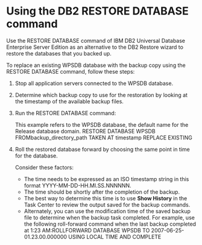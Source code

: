 # Using the DB2 RESTORE DATABASE command

Use the RESTORE DATABASE command of IBM DB2 Universal Database Enterprise Server Edition as an alternative to the DB2 Restore wizard to restore the databases that you backed up.

To replace an existing WPSDB database with the backup copy using the RESTORE DATABASE command, follow these steps:

1.  Stop all application servers connected to the WPSDB database.

2.  Determine which backup copy to use for the restoration by looking at the timestamp of the available backup files.

3.  Run the RESTORE DATABASE command:

    This example refers to the WPSDB database, the default name for the Release database domain. RESTORE DATABASE WPSDB FROMbackup\_directory\_path TAKEN AT timestamp REPLACE EXISTING

4.  Roll the restored database forward by choosing the same point in time for the database.

    Consider these factors:

    -   The time needs to be expressed as an ISO timestamp string in this format YYYY-MM-DD-HH.MI.SS.NNNNNN.
    -   The time should be shortly after the completion of the backup.
    -   The best way to determine this time is to use **Show History** in the Task Center to review the output saved for the backup commands.
    -   Alternately, you can use the modification time of the saved backup file to determine when the backup task completed.
    For example, use the following roll-forward command when the last backup completed at 1:23 AM:ROLLFORWARD DATABASE WPSDB TO 2007-06-25-01.23.00.000000 USING LOCAL TIME AND COMPLETE



